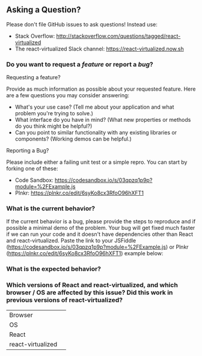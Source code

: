 ## Asking a Question?

Please don't file GitHub issues to ask questions! Instead use:
* Stack Overflow: http://stackoverflow.com/questions/tagged/react-virtualized
* The react-virtualized Slack channel: https://react-virtualized.now.sh

### Do you want to request a *feature* or report a *bug*?

Requesting a feature?

Provide as much information as possible about your requested feature. Here are a few questions you may consider answering:

* What's your use case? (Tell me about your application and what problem you're trying to solve.)
* What interface do you have in mind? (What new properties or methods do you think might be helpful?)
* Can you point to similar functionality with any existing libraries or components? (Working demos can be helpful.)

Reporting a Bug?

Please include either a failing unit test or a simple repro. You can start by forking one of these:

* Code Sandbox: https://codesandbox.io/s/03qpzq1p9p?module=%2FExample.js
* Plnkr: https://plnkr.co/edit/6syKo8cx3RfoO96hXFT1

### What is the current behavior?

If the current behavior is a bug, please provide the steps to reproduce and if possible a minimal demo of the problem. Your bug will get fixed much faster if we can run your code and it doesn't have dependencies other than React and react-virtualized. Paste the link to your JSFiddle (https://codesandbox.io/s/03qpzq1p9p?module=%2FExample.js) or Plnkr (https://plnkr.co/edit/6syKo8cx3RfoO96hXFT1) example below:

### What is the expected behavior?

### Which versions of React and react-virtualized, and which browser / OS are affected by this issue? Did this work in previous versions of react-virtualized?
|                   |          |
|-------------------|----------|
| Browser           |          |
| OS                |          |
| React             |          |
| react-virtualized |          |
